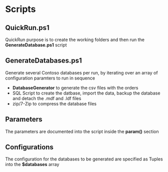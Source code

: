 # Scripts

## QuickRun.ps1

QuickRun purpose is to create the working folders and then run the **GenerateDatabase.ps1** script

## GenerateDatabases.ps1

Generate several Contoso databases per run, by iterating over an array of configuration paramters to run in sequence

 - **DatabaseGenerator** to generate the csv files with the orders
 - SQL Script to create the datbase, import the data, backup the database and detach the .mdf and .ldf files
 - zip/7-Zip to compress the database files

 ## Parameters

 The parameters are documented into the script inside the **param()** section

 ## Configurations

 The configuration for the databases to be generated are specified as Tuples into the **$databases** array
 



